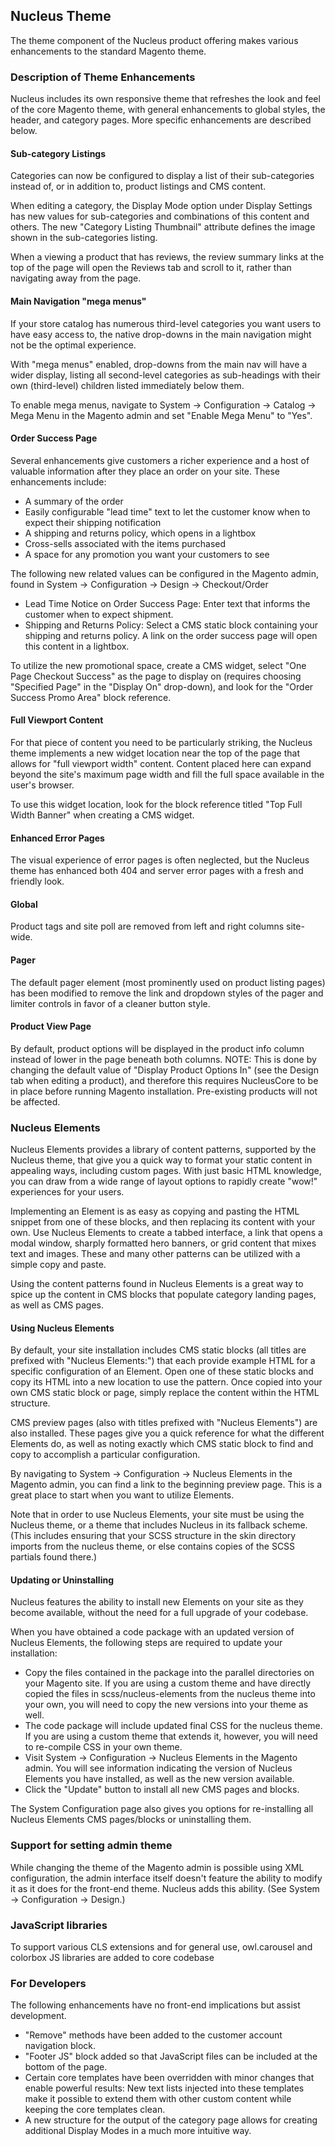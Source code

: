 ## Nucleus Theme

The theme component of the Nucleus product offering makes various enhancements to the standard Magento theme.

### Description of Theme Enhancements

Nucleus includes its own responsive theme that refreshes the look and feel of the core Magento theme, with general enhancements to global styles, the header, and category pages. More specific enhancements are described below.

#### Sub-category Listings

Categories can now be configured to display a list of their sub-categories instead of, or in addition to, product listings and CMS content.

When editing a category, the Display Mode option under Display Settings has new values for sub-categories and combinations of this content and others. The new "Category Listing Thumbnail" attribute defines the image shown in the sub-categories listing.

When a viewing a product that has reviews, the review summary links at the top of the page will open the Reviews tab and scroll to it, rather than navigating away from the page.

#### Main Navigation "mega menus"

If your store catalog has numerous third-level categories you want users to have easy access to, the native drop-downs in the main navigation might not be the optimal experience.

With "mega menus" enabled, drop-downs from the main nav will have a wider display, listing all second-level categories as sub-headings with their own (third-level) children listed immediately below them.

To enable mega menus, navigate to System -> Configuration -> Catalog -> Mega Menu in the Magento admin and set "Enable Mega Menu" to "Yes".

#### Order Success Page

Several enhancements give customers a richer experience and a host of valuable information after they place an order on your site.  These enhancements include:

* A summary of the order
* Easily configurable "lead time" text to let the customer know when to expect their shipping notification
* A shipping and returns policy, which opens in a lightbox
* Cross-sells associated with the items purchased
* A space for any promotion you want your customers to see

The following new related values can be configured in the Magento admin, found in System -> Configuration -> Design -> Checkout/Order

* Lead Time Notice on Order Success Page: Enter text that informs the customer when to expect shipment.
* Shipping and Returns Policy: Select a CMS static block containing your shipping and returns policy. A link on the order success page will open this content in a lightbox.

To utilize the new promotional space, create a CMS widget, select "One Page Checkout Success" as the page to display on (requires choosing "Specified Page" in the "Display On" drop-down), and look for the "Order Success Promo Area" block reference.

#### Full Viewport Content

For that piece of content you need to be particularly striking, the Nucleus theme implements a new widget location near the top of the page that allows for "full viewport width" content. Content placed here can expand beyond the site's maximum page width and fill the full space available in the user's browser.

To use this widget location, look for the block reference titled "Top Full Width Banner" when creating a CMS widget.

#### Enhanced Error Pages

The visual experience of error pages is often neglected, but the Nucleus theme has enhanced both 404 and server error pages with a fresh and friendly look.

#### Global

Product tags and site poll are removed from left and right columns site-wide.

#### Pager

The default pager element (most prominently used on product listing pages) has been modified to remove the link and dropdown styles of the pager and limiter controls in favor of a cleaner button style.

#### Product View Page

By default, product options will be displayed in the product info column instead of lower in the page beneath both columns. NOTE: This is done by changing the default value of "Display Product Options In" (see the Design tab when editing a product), and therefore this requires NucleusCore to be in place before running Magento installation. Pre-existing products will not be affected.

### Nucleus Elements

Nucleus Elements provides a library of content patterns, supported by the Nucleus theme, that give you a quick way to format your static content in appealing ways, including custom pages. With just basic HTML knowledge, you can draw from a wide range of layout options to rapidly create "wow!" experiences for your users.

Implementing an Element is as easy as copying and pasting the HTML snippet from one of these blocks, and then replacing its content with your own. Use Nucleus Elements to create a tabbed interface, a link that opens a modal window, sharply formatted hero banners, or grid content that mixes text and images. These and many other patterns can be utilized with a simple copy and paste.

Using the content patterns found in Nucleus Elements is a great way to spice up the content in CMS blocks that populate category landing pages, as well as CMS pages.

#### Using Nucleus Elements

By default, your site installation includes CMS static blocks (all titles are prefixed with "Nucleus Elements:") that each provide example HTML for a specific configuration of an Element. Open one of these static blocks and copy its HTML into a new location to use the pattern. Once copied into your own CMS static block or page, simply replace the content within the HTML structure.

CMS preview pages (also with titles prefixed with "Nucleus Elements") are also installed. These pages give you a quick reference for what the different Elements do, as well as noting exactly which CMS static block to find and copy to accomplish a particular configuration.

By navigating to System -> Configuration -> Nucleus Elements in the Magento admin, you can find a link to the beginning preview page. This is a great place to start when you want to utilize Elements.

Note that in order to use Nucleus Elements, your site must be using the Nucleus theme, or a theme that includes Nucleus in its fallback scheme. (This includes ensuring that your SCSS structure in the skin directory imports from the nucleus theme, or else contains copies of the SCSS partials found there.)

#### Updating or Uninstalling

Nucleus features the ability to install new Elements on your site as they become available, without the need for a full upgrade of your codebase.

When you have obtained a code package with an updated version of Nucleus Elements, the following steps are required to update your installation:

* Copy the files contained in the package into the parallel directories on your Magento site. If you are using a custom theme and have directly copied the files in scss/nucleus-elements from the nucleus theme into your own, you will need to copy the new versions into your theme as well.
* The code package will include updated final CSS for the nucleus theme. If you are using a custom theme that extends it, however, you will need to re-compile CSS in your own theme.
* Visit System -> Configuration -> Nucleus Elements in the Magento admin. You will see information indicating the version of Nucleus Elements you have installed, as well as the new version available.
* Click the "Update" button to install all new CMS pages and blocks.

The System Configuration page also gives you options for re-installing all Nucleus Elements CMS pages/blocks or uninstalling them.

### Support for setting admin theme

While changing the theme of the Magento admin is possible using XML configuration, the admin interface itself doesn't feature the ability to modify it as it does for the front-end theme. Nucleus adds this ability. (See System -> Configuration -> Design.)

### JavaScript libraries

To support various CLS extensions and for general use, owl.carousel and colorbox JS libraries are added to core codebase

### For Developers

The following enhancements have no front-end implications but assist development.

* "Remove" methods have been added to the customer account navigation block.
* "Footer JS" block added so that JavaScript files can be included at the bottom of the page.
* Certain core templates have been overridden with minor changes that enable powerful results: New text lists injected into these templates make it possible to extend them with other custom content while keeping the core templates clean.
* A new structure for the output of the category page allows for creating additional Display Modes in a much more intuitive way.